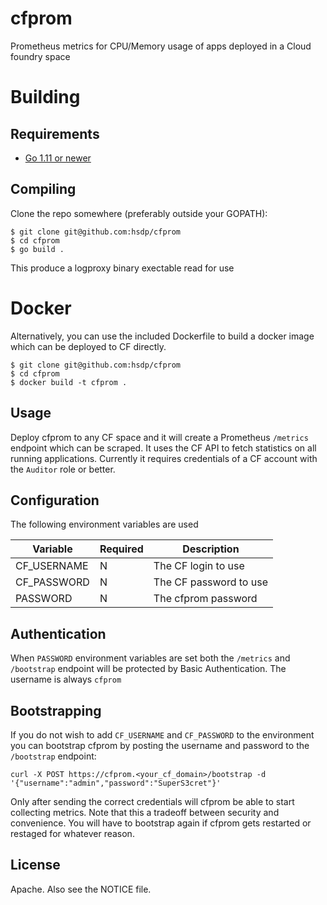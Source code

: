# cfprom

Prometheus metrics for CPU/Memory usage of apps deployed in a Cloud foundry space

# Building

## Requirements

- [Go 1.11 or newer](https://golang.org/doc/install)

## Compiling

Clone the repo somewhere (preferably outside your GOPATH):

```
$ git clone git@github.com:hsdp/cfprom
$ cd cfprom
$ go build .
```

This produce a logproxy binary exectable read for use

# Docker

Alternatively, you can use the included Dockerfile to build a docker image which can be deployed to CF directly.

```
$ git clone git@github.com:hsdp/cfprom
$ cd cfprom
$ docker build -t cfprom .
```

## Usage

Deploy cfprom to any CF space and it will create a Prometheus `/metrics` endpoint which can be scraped. It uses the CF API to fetch statistics on all running applications. Currently it requires credentials of a CF account with the `Auditor` role or better. 

## Configuration

The following environment variables are used  

| Variable |  Required | Description |
|----------|-----------|-------------|
| CF\_USERNAME | N     | The CF login to use |
| CF\_PASSWORD | N     | The CF password to use |
| PASSWORD | N | The cfprom password |

## Authentication
When `PASSWORD` environment variables are set both the `/metrics` and `/bootstrap` endpoint will be protected by Basic Authentication. The username is always `cfprom`

## Bootstrapping
If you do not wish to add `CF_USERNAME` and `CF_PASSWORD` to the environment you can bootstrap cfprom by posting the username and password to the `/bootstrap` endpoint:

```
curl -X POST https://cfprom.<your_cf_domain>/bootstrap -d '{"username":"admin","password":"SuperS3cret"}'
```

Only after sending the correct credentials will cfprom be able to start collecting metrics. Note that this a tradeoff between security and convenience. You will have to bootstrap again if cfprom gets restarted or restaged for whatever reason.

## License

Apache. Also see the NOTICE file.
